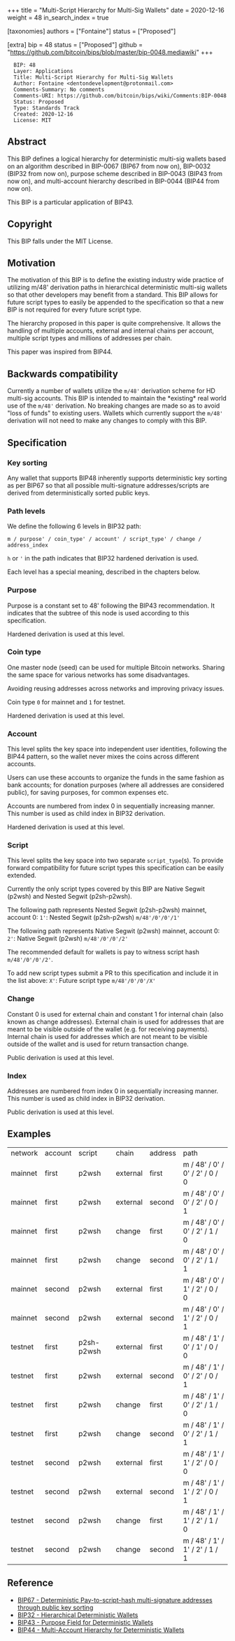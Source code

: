 +++
title = "Multi-Script Hierarchy for Multi-Sig Wallets"
date = 2020-12-16
weight = 48
in_search_index = true

[taxonomies]
authors = ["Fontaine"]
status = ["Proposed"]

[extra]
bip = 48
status = ["Proposed"]
github = "https://github.com/bitcoin/bips/blob/master/bip-0048.mediawiki"
+++

``` 
  BIP: 48
  Layer: Applications
  Title: Multi-Script Hierarchy for Multi-Sig Wallets
  Author: Fontaine <dentondevelopment@protonmail.com>
  Comments-Summary: No comments
  Comments-URI: https://github.com/bitcoin/bips/wiki/Comments:BIP-0048
  Status: Proposed
  Type: Standards Track
  Created: 2020-12-16
  License: MIT
```

## Abstract

This BIP defines a logical hierarchy for deterministic multi-sig wallets
based on an algorithm described in BIP-0067 (BIP67 from now on),
BIP-0032 (BIP32 from now on), purpose scheme described in BIP-0043
(BIP43 from now on), and multi-account hierarchy described in BIP-0044
(BIP44 from now on).

This BIP is a particular application of BIP43.

## Copyright

This BIP falls under the MIT License.

## Motivation

The motivation of this BIP is to define the existing industry wide
practice of utilizing m/48' derivation paths in hierarchical
deterministic multi-sig wallets so that other developers may benefit
from a standard. This BIP allows for future script types to easily be
appended to the specification so that a new BIP is not required for
every future script type.

The hierarchy proposed in this paper is quite comprehensive. It allows
the handling of multiple accounts, external and internal chains per
account, multiple script types and millions of addresses per chain.

This paper was inspired from BIP44.

## Backwards compatibility

Currently a number of wallets utilize the ‎`m/48'` derivation scheme for
HD multi-sig accounts. This BIP is intended to maintain the \*existing\*
real world use of the ‎`m/48'` derivation. No breaking changes are made
so as to avoid "loss of funds" to existing users. Wallets which
currently support the ‎`m/48'` derivation will not need to make any
changes to comply with this BIP.

## Specification

### Key sorting

Any wallet that supports BIP48 inherently supports deterministic key
sorting as per BIP67 so that all possible multi-signature
addresses/scripts are derived from deterministically sorted public keys.

### Path levels

We define the following 6 levels in BIP32 path:

    m / purpose' / coin_type' / account' / script_type' / change / address_index

`h` or `'` in the path indicates that BIP32 hardened derivation is used.

Each level has a special meaning, described in the chapters below.

### Purpose

Purpose is a constant set to 48' following the BIP43 recommendation. It
indicates that the subtree of this node is used according to this
specification.

Hardened derivation is used at this level.

### Coin type

One master node (seed) can be used for multiple Bitcoin networks.
Sharing the same space for various networks has some disadvantages.

Avoiding reusing addresses across networks and improving privacy issues.

Coin type `0` for mainnet and `1` for testnet.

Hardened derivation is used at this level.

### Account

This level splits the key space into independent user identities,
following the BIP44 pattern, so the wallet never mixes the coins across
different accounts.

Users can use these accounts to organize the funds in the same fashion
as bank accounts; for donation purposes (where all addresses are
considered public), for saving purposes, for common expenses etc.

Accounts are numbered from index 0 in sequentially increasing manner.
This number is used as child index in BIP32 derivation.

Hardened derivation is used at this level.

### Script

This level splits the key space into two separate `script_type`(s). To
provide forward compatibility for future script types this specification
can be easily extended.

Currently the only script types covered by this BIP are Native Segwit
(p2wsh) and Nested Segwit (p2sh-p2wsh).

The following path represents Nested Segwit (p2sh-p2wsh) mainnet,
account 0: `1'`: Nested Segwit (p2sh-p2wsh) `m/48'/0'/0'/1'`</br>

The following path represents Native Segwit (p2wsh) mainnet, account 0:
`2'`: Native Segwit (p2wsh) `m/48'/0'/0'/2'`</br>

The recommended default for wallets is pay to witness script hash
`m/48'/0'/0'/2'`.

To add new script types submit a PR to this specification and include it
in the list above: `X'`: Future script type `m/48'/0'/0'/X'`</br>

### Change

Constant 0 is used for external chain and constant 1 for internal chain
(also known as change addresses). External chain is used for addresses
that are meant to be visible outside of the wallet (e.g. for receiving
payments). Internal chain is used for addresses which are not meant to
be visible outside of the wallet and is used for return transaction
change.

Public derivation is used at this level.

### Index

Addresses are numbered from index 0 in sequentially increasing manner.
This number is used as child index in BIP32 derivation.

Public derivation is used at this level.

## Examples

|         |         |            |          |         |                                |
| ------- | ------- | ---------- | -------- | ------- | ------------------------------ |
| network | account | script     | chain    | address | path                           |
| mainnet | first   | p2wsh      | external | first   | m / 48' / 0' / 0' / 2' / 0 / 0 |
| mainnet | first   | p2wsh      | external | second  | m / 48' / 0' / 0' / 2' / 0 / 1 |
| mainnet | first   | p2wsh      | change   | first   | m / 48' / 0' / 0' / 2' / 1 / 0 |
| mainnet | first   | p2wsh      | change   | second  | m / 48' / 0' / 0' / 2' / 1 / 1 |
| mainnet | second  | p2wsh      | external | first   | m / 48' / 0' / 1' / 2' / 0 / 0 |
| mainnet | second  | p2wsh      | external | second  | m / 48' / 0' / 1' / 2' / 0 / 1 |
| testnet | first   | p2sh-p2wsh | external | first   | m / 48' / 1' / 0' / 1' / 0 / 0 |
| testnet | first   | p2wsh      | external | second  | m / 48' / 1' / 0' / 2' / 0 / 1 |
| testnet | first   | p2wsh      | change   | first   | m / 48' / 1' / 0' / 2' / 1 / 0 |
| testnet | first   | p2wsh      | change   | second  | m / 48' / 1' / 0' / 2' / 1 / 1 |
| testnet | second  | p2wsh      | external | first   | m / 48' / 1' / 1' / 2' / 0 / 0 |
| testnet | second  | p2wsh      | external | second  | m / 48' / 1' / 1' / 2' / 0 / 1 |
| testnet | second  | p2wsh      | change   | first   | m / 48' / 1' / 1' / 2' / 1 / 0 |
| testnet | second  | p2wsh      | change   | second  | m / 48' / 1' / 1' / 2' / 1 / 1 |

## Reference

  - [BIP67 - Deterministic Pay-to-script-hash multi-signature addresses
    through public key sorting](bip-0067.mediawiki "wikilink")
  - [BIP32 - Hierarchical Deterministic
    Wallets](bip-0032.mediawiki "wikilink")
  - [BIP43 - Purpose Field for Deterministic
    Wallets](bip-0043.mediawiki "wikilink")
  - [BIP44 - Multi-Account Hierarchy for Deterministic
    Wallets](bip-0044.mediawiki "wikilink")
